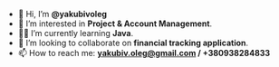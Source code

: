 - 👋 Hi, I’m **@yakubivoleg**
- 👀 I’m interested in **Project & Account Management**.
- 👨‍💻 I’m currently learning **Java**.
- 💸 I’m looking to collaborate on **financial tracking application**.
- 📫 How to reach me: **yakubiv.oleg@gmail.com / +380938284833**

<!---
yakubivoleg/yakubivoleg is a ✨ special ✨ repository because its `README.md` (this file) appears on your GitHub profile.
You can click the Preview link to take a look at your changes.
--->
